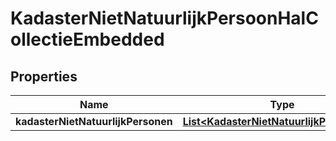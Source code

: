 

# KadasterNietNatuurlijkPersoonHalCollectieEmbedded

## Properties

Name | Type | Description | Notes
------------ | ------------- | ------------- | -------------
**kadasterNietNatuurlijkPersonen** | [**List&lt;KadasterNietNatuurlijkPersoonHal&gt;**](KadasterNietNatuurlijkPersoonHal.md) |  |  [optional]



